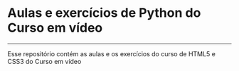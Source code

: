<!DOCTYPE html>
<html lang="pt-br">
<head>
    <meta charset="UTF-8">
    <meta name="viewport" content="width=device-width, initial-scale=1.0">
   
</head>
<body>
    <h1>Aulas e exercícios de Python do Curso em vídeo</h1>
    <hr>
    <p>Esse repositório contém as aulas e os exercícios do curso de HTML5 e CSS3 do Curso em vídeo</p>

</body>
</html>
